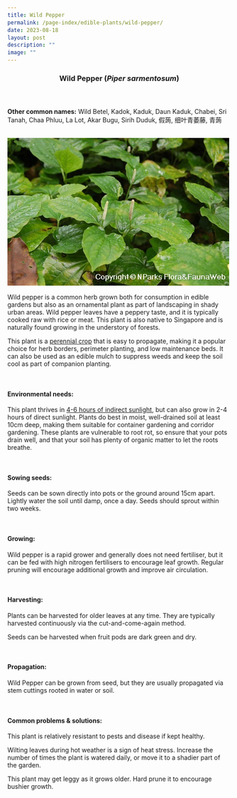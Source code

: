 ```yaml
---
title: Wild Pepper
permalink: /page-index/edible-plants/wild-pepper/
date: 2023-08-18
layout: post
description: ""
image: ""
---
```

<header>
	<h3>Wild Pepper (<em>Piper sarmentosum</em>)</h3>
</header>
	
<section>
	<p><strong>Other common names:</strong> Wild Betel, Kadok, Kaduk, Daun Kaduk, Chabei, Sri Tanah, Chaa Phluu, La Lot, Akar Bugu, Sirih Duduk, 假蒟, 细叶青萎藤, 青蒟</p>
	<br>
</section>

<section>
	<img title="Photo by Flora and Fauna Web." src="/images/Plants/wildpepper_ffw.jfif">
	<p>Wild pepper is a common herb grown both for consumption in edible gardens but also as an ornamental plant as part of landscaping in shady urban areas. Wild pepper leaves have a peppery taste, and it is typically cooked raw with rice or meat. This plant is also native to Singapore and is naturally found growing in the understory of forests.</p>
	<p>This plant is a <a href="/learn-more-about-gardening/glossary/#p/">perennial crop</a> that is easy to propagate, making it a popular choice for herb borders, perimeter planting, and low maintenance beds. It can also be used as an edible mulch to suppress weeds and keep the soil cool as part of companion planting.</p>
	<br>
</section>

<section>
	<h4>Environmental needs:</h4>
	<p>This plant thrives in <a href="https://staging.dmhtu0pi4p9u7.amplifyapp.com/page-index/horticulture-techniques/gauging-light/">4-6 hours of indirect sunlight</a>, but can also grow in 2-4 hours of direct sunlight. Plants do best in moist, well-drained soil at least 10cm deep, making them suitable for container gardening and corridor gardening. These plants are vulnerable to root rot, so ensure that your pots drain well, and that your soil has plenty of organic matter to let the roots breathe.</p>
	<br>
</section>

<section>
  <h4>Sowing seeds:</h4>
<p>Seeds can be sown directly into pots or the ground around 15cm apart. Lightly water the soil until damp, once a day. Seeds should sprout within two weeks.</p>
	<br>
</section>
	
<section>
	<h4>Growing:</h4>
<p>Wild pepper is a rapid grower and generally does not need fertiliser, but it can be fed with high nitrogen fertilisers to encourage leaf growth. Regular pruning will encourage additional growth and improve air circulation.</p>
	<br>
</section>

<section>
	<h4>Harvesting:</h4>
<p>Plants can be harvested for older leaves at any time. They are typically harvested continuously via the cut-and-come-again method.</p>
	<p>Seeds can be harvested when fruit pods are dark green and dry.</p>
	<br>
</section>

<section>
	<h4>Propagation:</h4>
	<p>Wild Pepper can be grown from seed, but they are usually propagated via stem cuttings rooted in water or soil.</p>
	<br>
</section>

<section>
	<h4>Common problems &amp; solutions:</h4>
	<p>This plant is relatively resistant to pests and disease if kept healthy.</p>
	<p>Wilting leaves during hot weather is a sign of heat stress. Increase the number of times the plant is watered daily, or move it to a shadier part of the garden.</p>
	<p>This plant may get leggy as it grows older. Hard prune it to encourage bushier growth.</p>
	<br>
</section>